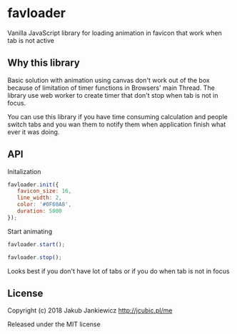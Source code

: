 # favloader

Vanilla JavaScript library for loading animation in favicon that work when tab is not active

## Why this library

Basic solution with animation using canvas don't work out of the box because of limitation of timer functions in Browsers' main
Thread. The library use web worker to create timer that don't stop when tab is not in focus.

You can use this library if you have time consuming calculation and people switch tabs and you wan them to notify them when
application finish what ever it was doing.

## API

Initalization

```javascript
favloader.init({
   favicon_size: 16,
   line_width: 2,
   color: '#0F60A8',
   duration: 5000
});
```

Start animating

```javascript
favloader.start();
```

```javascript
favloader.stop();
```

Looks best if you don't have lot of tabs or if you do when tab is not in focus

## License

Copyright (c) 2018 Jakub Jankiewicz <http://jcubic.pl/me>

Released under the MIT license
